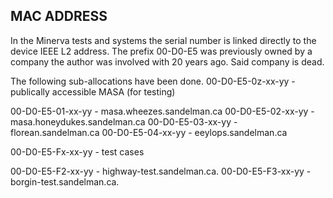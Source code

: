 MAC ADDRESS
-----------

In the Minerva tests and systems the serial number is linked directly to the
device IEEE L2 address.  The prefix 00-D0-E5 was previously owned by a
company the author was involved with 20 years ago.  Said company is dead.

The following sub-allocations have been done.
00-D0-E5-0z-xx-yy - publically accessible MASA (for testing)

00-D0-E5-01-xx-yy - masa.wheezes.sandelman.ca
00-D0-E5-02-xx-yy - masa.honeydukes.sandelman.ca
00-D0-E5-03-xx-yy - florean.sandelman.ca
00-D0-E5-04-xx-yy - eeylops.sandelman.ca

00-D0-E5-Fx-xx-yy - test cases

00-D0-E5-F2-xx-yy - highway-test.sandelman.ca.
00-D0-E5-F3-xx-yy - borgin-test.sandelman.ca.

